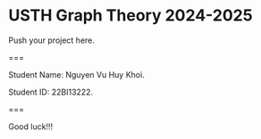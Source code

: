 # USTH Graph Theory 2024-2025

Push your project here.

===

Student Name: Nguyen Vu Huy Khoi.

Student ID: 22BI13222.

===

Good luck!!!
